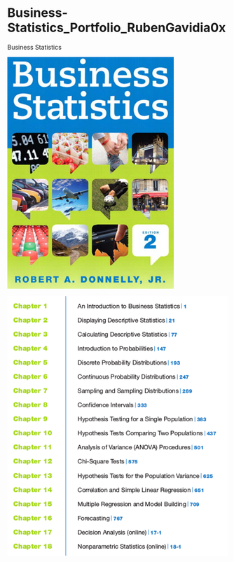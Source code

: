# Business-Statistics_Portfolio_RubenGavidia0x
Business Statistics

![asd](https://github.com/RubenGavidia/Business-Statistics_Portfolio_RubenGavidia0x/blob/main/Thomas_Bayes/Contents_Business_Statistics_Robert_Donnely_2nd.png)


![asd](https://github.com/RubenGavidia/Business-Statistics_Portfolio_RubenGavidia0x/blob/main/Thomas_Bayes/Contents_Statistics_Business_2nd.png)
